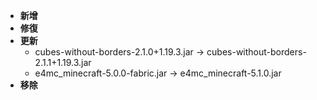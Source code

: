 - **新增**
- **修復**
- **更新**
    - cubes-without-borders-2.1.0+1.19.3.jar -> cubes-without-borders-2.1.1+1.19.3.jar
    - e4mc_minecraft-5.0.0-fabric.jar -> e4mc_minecraft-5.1.0.jar
- **移除**